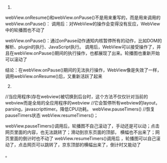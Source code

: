 1.
webView.onResume()和webView.onPause()不是用来重写的，而是用来调用的
webView.onPause()：
调用后：对WebView的操作会变得没有反应，WebView中的轮播图也不动了

webView.onPause()：通过onPause动作通知内核暂停所有的动作，比如DOM的解析、plugin的执行、JavaScript执行。
调用后，WebView可以接受操作了，并且在webView.onPause()期间的执行操作，也都展现了出来。轮播图也重新开始可以滚动了

结论：在webView.onPause()期间的无法执行操作，WebView像是失效了一样，调用webView.onResume()后，又重新活跃了起来

2.
//当应用程序(存在webview)被切换到后台时，这个方法不仅仅针对当前的webview而是全局的全应用程序的webview
//它会暂停所有webview的layout，parsing，javascripttimer。降低CPU功耗。
webView.pauseTimers()
//恢复pauseTimers状态
webView.resumeTimers()；

webView.pauseTimers()调用后，轮播图不自己滚动了，手动还是可以动；点击网页里面的内容，也无法跳转了；滑动到京东页面的顶部，
横幅也不出来了；网页里面的倒计时也不动了
webView.resumeTimers()调用后 ，轮播图可以自己滚动了，点击网页可以跳转了，京东顶部的横幅出来了，倒计时又能动了

。